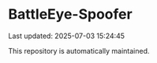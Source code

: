 # BattleEye-Spoofer

Last updated: 2025-07-03 15:24:45

This repository is automatically maintained.
